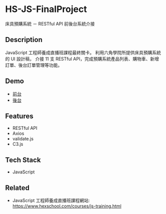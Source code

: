 # HS-JS-FinalProject

床具預購系統 － RESTful API 前後台系統介接

## Description

JavaScript 工程師養成直播班課程最終關卡。
利用六角學院所提供床具預購系統的 UI 設計稿，
介接 11 支 RESTful API，完成預購系統產品列表、購物車、新增訂單、後台訂單管理等功能。


## Demo

- [前台](https://alycehwy.github.io/HS-JS-FinalProject/)
- [後台](https://alycehwy.github.io/HS-JS-FinalProject/admin)

## Features

- RESTful API
- Axios
- validate.js
- C3.js

## Tech Stack

- JavaScript


## Related

- JavaScript 工程師養成直播班課程網站: https://www.hexschool.com/courses/js-training.html
